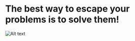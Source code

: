 # The best way to escape your problems is to solve them!

![Alt text](https://tenor.com/view/khaby-really-gif-21412740)